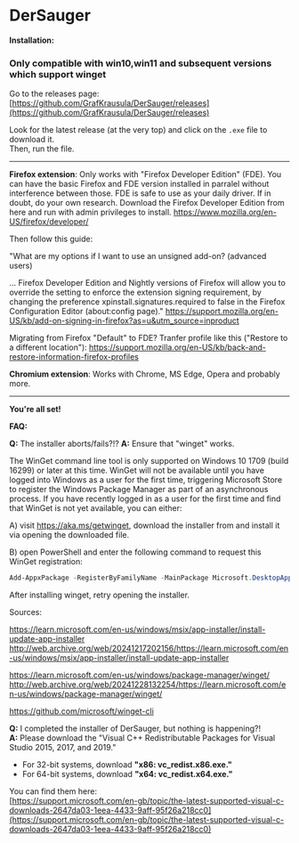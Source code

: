 # DerSauger

**Installation:**

### Only compatible with win10,win11 and subsequent versions which support winget

Go to the releases page:  
[https://github.com/GrafKrausula/DerSauger/releases](https://github.com/GrafKrausula/DerSauger/releases)

Look for the latest release (at the very top) and click on the `.exe` file to download it.  
Then, run the file.

-----------------------------------------

**Firefox extension**:
Only works with "Firefox Developer Edition" (FDE). You can have the basic Firefox and FDE version installed in parralel without interference between those.
FDE is safe to use as your daily driver. If in doubt, do your own research.
Download the Firefox Developer Edition from here and run with admin privileges to install.
https://www.mozilla.org/en-US/firefox/developer/

Then follow this guide:

"What are my options if I want to use an unsigned add-on? (advanced users)

... Firefox Developer Edition and Nightly versions of Firefox will allow you to override the setting to enforce the extension signing requirement, by changing the preference xpinstall.signatures.required to false in the Firefox Configuration Editor (about:config page)." 
https://support.mozilla.org/en-US/kb/add-on-signing-in-firefox?as=u&utm_source=inproduct

Migrating from Firefox "Default" to FDE?
Tranfer profile like this ("Restore to a different location"):
https://support.mozilla.org/en-US/kb/back-and-restore-information-firefox-profiles


**Chromium extension**:
Works with Chrome, MS Edge, Opera and probably more.

-----------------------------------------

**You're all set!**


**FAQ:**

**Q:** The installer aborts/fails?!?
**A:** Ensure that "winget" works.

The WinGet command line tool is only supported on Windows 10 1709 (build 16299) or later at this time. WinGet will not be available until you have logged into Windows as a user for the first time, triggering Microsoft Store to register the Windows Package Manager as part of an asynchronous process. If you have recently logged in as a user for the first time and find that WinGet is not yet available, you can either:

A) visit https://aka.ms/getwinget, download the installer from and install it via opening the downloaded file.

B) open PowerShell and enter the following command to request this WinGet registration: 

```Powershell
Add-AppxPackage -RegisterByFamilyName -MainPackage Microsoft.DesktopAppInstaller_8wekyb3d8bbwe
```

After installing winget, retry opening the installer.


Sources:

https://learn.microsoft.com/en-us/windows/msix/app-installer/install-update-app-installer
http://web.archive.org/web/20241217202156/https://learn.microsoft.com/en-us/windows/msix/app-installer/install-update-app-installer

https://learn.microsoft.com/en-us/windows/package-manager/winget/
http://web.archive.org/web/20241228132254/https://learn.microsoft.com/en-us/windows/package-manager/winget/

https://github.com/microsoft/winget-cli


**Q:** I completed the installer of DerSauger, but nothing is happening?!  
**A:** Please download the "Visual C++ Redistributable Packages for Visual Studio 2015, 2017, and 2019."  

- For 32-bit systems, download **"x86: vc_redist.x86.exe."**  
- For 64-bit systems, download **"x64: vc_redist.x64.exe."**  

You can find them here:  
[https://support.microsoft.com/en-gb/topic/the-latest-supported-visual-c-downloads-2647da03-1eea-4433-9aff-95f26a218cc0](https://support.microsoft.com/en-gb/topic/the-latest-supported-visual-c-downloads-2647da03-1eea-4433-9aff-95f26a218cc0)
